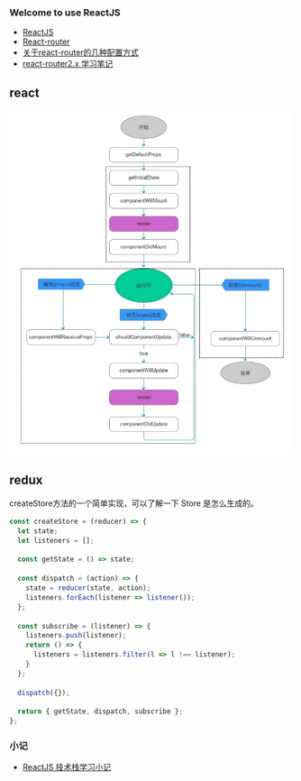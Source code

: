 ### Welcome to use ReactJS

- [ReactJS](https://facebook.github.io/react/)
- [React-router](https://github.com/ReactTraining/react-router)
- [关于react-router的几种配置方式](https://segmentfault.com/a/1190000010318444)
- [react-router2.x 学习笔记](http://www.cnblogs.com/chenliyang/p/6547825.html)

## react

![](https://raw.githubusercontent.com/NARUTOne/resources-github/master/imgs/react/react-life.png)

## redux

createStore方法的一个简单实现，可以了解一下 Store 是怎么生成的。
```js
const createStore = (reducer) => {
  let state;
  let listeners = [];

  const getState = () => state;

  const dispatch = (action) => {
    state = reducer(state, action);
    listeners.forEach(listener => listener());
  };

  const subscribe = (listener) => {
    listeners.push(listener);
    return () => {
      listeners = listeners.filter(l => l !== listener);
    }
  };

  dispatch({});

  return { getState, dispatch, subscribe };
};
```

### 小记

- [ReactJS 技术栈学习小记](https://github.com/iuap-design/blog/issues/178)